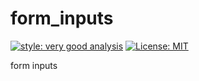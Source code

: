 # form_inputs

[![style: very good analysis][very_good_analysis_badge]][very_good_analysis_link]
[![License: MIT][license_badge]][license_link]

form inputs

[license_badge]: https://img.shields.io/badge/license-MIT-blue.svg
[license_link]: https://opensource.org/licenses/MIT
[very_good_analysis_badge]: https://img.shields.io/badge/style-very_good_analysis-B22C89.svg
[very_good_analysis_link]: https://pub.dev/packages/very_good_analysis